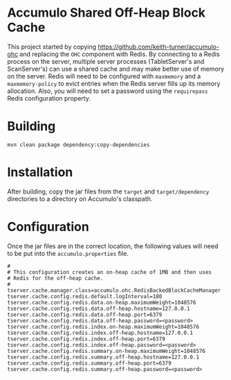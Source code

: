 # Accumulo Shared Off-Heap Block Cache

This project started by copying https://github.com/keith-turner/accumulo-ohc and replacing the `OHC` component with Redis.
By connecting to a Redis process on the server, multiple server processes (TabletServer's and ScanServer's) can use a 
shared cache and may make better use of memory on the server. Redis will need to be configured with `maxmemory` and a
`maxmemory-policy` to evict entries when the Redis server fills up its memory allocation. Also, you will need to set a
password using the `requirepass` Redis configuration property.

# Building
```
mvn clean package dependency:copy-dependencies
```

# Installation

After building, copy the jar files from the `target` and `target/dependency` directories to a directory on Accumulo's classpath.

# Configuration

Once the jar files are in the correct location, the following values will need to be put into the `accumulo.properties` file.

```
#
# This configuration creates an on-heap cache of 1MB and then uses
# Redis for the off-heap cache.
#
tserver.cache.manager.class=accumulo.ohc.RedisBackedBlockCacheManager
tserver.cache.config.redis.default.logInterval=180
tserver.cache.config.redis.data.on-heap.maximumWeight=1048576
tserver.cache.config.redis.data.off-heap.hostname=127.0.0.1
tserver.cache.config.redis.data.off-heap.port=6379
tserver.cache.config.redis.data.off-heap.password=<password>
tserver.cache.config.redis.index.on-heap.maximumWeight=1048576
tserver.cache.config.redis.index.off-heap.hostname=127.0.0.1
tserver.cache.config.redis.index.off-heap.port=6379
tserver.cache.config.redis.index.off-heap.password=<password>
tserver.cache.config.redis.summary.on-heap.maximumWeight=1048576
tserver.cache.config.redis.summary.off-heap.hostname=127.0.0.1
tserver.cache.config.redis.summary.off-heap.port=6379
tserver.cache.config.redis.summary.off-heap.password=<password>
```
